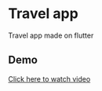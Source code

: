 # Travel app

Travel app made on flutter

## Demo

[Click here to watch video](https://i.imgur.com/oKQOFPB.mp4)
